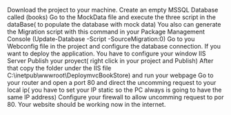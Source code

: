 Download the project to your machine.
Create an empty MSSQL Database called (books)
Go to the MockData file and execute the three script in the dataBase( to populate the database with mock data)
You also can generate the Migration script with this command in your Package Management Console  (Update-Database -Script -SourceMigration:0)
Go to you Webconfig file in the project and configure the database connection.
If you want to deploy the application. You have to configure your window IIS Server
Publish your proyect( right click in your project and Publish)
After that copy the folder under the IIS file C:\inetpub\wwwroot\DeploymvcBookStore) and run your webpage
Go to your router and open a port 80 and direct the uncomming request to your local ip( you have to set your IP static so the PC always is going to have the same IP address)
Configure your firewall to allow uncomming request to por 80.
Your website should be working now in the internet.
